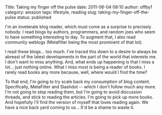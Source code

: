 Title: Taking my finger off the pulse
date: 2011-06-04 08:10
author: offby1
category: amazon
tags: lifestyle, reading
slug: taking-my-finger-off-the-pulse
status: published

I\'m an inveterate blog reader, which must come as a surprise to precisely nobody. I read blogs by authors, programmers, and random joes who seem to have something interesting to day. To augment that, I also read community weblogs (Metafilter being the most prominent of that lot).

I read these blogs\... too much. I\'ve traced this down to a desire to always be abreast of the latest developments in the part of the world that interests me. I don\'t want to miss anything. And, what ends up happening is that I miss a lot\... just nothing online. What I miss most is being a reader of books. I rarely read books any more because, well, where would I find the time?

To that end, I\'m going to try scale back my consumption of blog content. Specifically, MetaFilter and Slashdot \-- which I don\'t follow much any more. I\'m not going to stop reading them, but I\'m going to avoid discussion threads, and stick to reading the articles. I\'m going to pick up more books. And hopefully I\'ll find the version of myself that loves reading again. We have a nice back yard coming to us\... It\'d be a shame to waste it.
